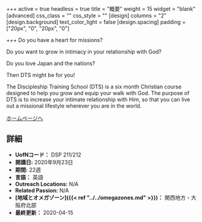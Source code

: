 +++
active = true
headless = true
title = "概要"
weight = 15
widget = "blank"
[advanced]
css_class = ""
css_style = ""
[design]
columns = "2"
[design.background]
text_color_light = false
[design.spacing]
padding = ["20px", "0", "20px", "0"]

+++
Do you have a heart for missions?

Do you want to grow in intimacy in your relationship with God?

Do you love Japan and the nations?

Then DTS might be for you!

The Discipleship Training School (DTS) is a six month Christian course designed to help you grow and equip your walk with God. The purpose of DTS is to increase your intimate relationship with Him, so that you can live out a missional lifestyle wherever you are in the world.

[ホームページへ](https://www.ywamtakatsuki.org/dts)

## 詳細

* **UofNコード：** DSP 211/212
* **開講日:** 2020年9月23日
* **期間:** 22週
* **言語：** 英語
* **Outreach Locations:** N/A
* **Related Passion:** N/A
* **[地域とオメガゾーン]({{< ref "../../omegazones.md" >}})：** 関西地方・大阪府北部
* **最終更新：** 2020-04-15
